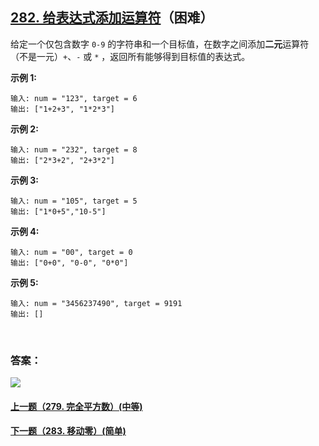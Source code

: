 ## [282. 给表达式添加运算符](https://leetcode-cn.com/problems/expression-add-operators/)（困难）

给定一个仅包含数字 `0-9` 的字符串和一个目标值，在数字之间添加**二元**运算符（不是一元）`+`、`-` 或 `*` ，返回所有能够得到目标值的表达式。

**示例 1:**

```
输入: num = "123", target = 6
输出: ["1+2+3", "1*2*3"] 
```

**示例 2:**

```
输入: num = "232", target = 8
输出: ["2*3+2", "2+3*2"]
```

**示例 3:**

```
输入: num = "105", target = 5
输出: ["1*0+5","10-5"]
```

**示例 4:**

```
输入: num = "00", target = 0
输出: ["0+0", "0-0", "0*0"]
```

**示例 5:**

```
输入: num = "3456237490", target = 9191
输出: []
```

<br/>

### 答案：















![](https://img-blog.csdnimg.cn/20200807155236311.png)

#### [上一题（279. 完全平方数）(中等)](https://github.com/sdwwld/leetCode/blob/master/src/main/java/com/wld/java/leetcode/leetCode0279.md)

#### [下一题（283. 移动零）(简单)](https://github.com/sdwwld/leetCode/blob/master/src/main/java/com/wld/java/leetcode/leetCode0283.md)